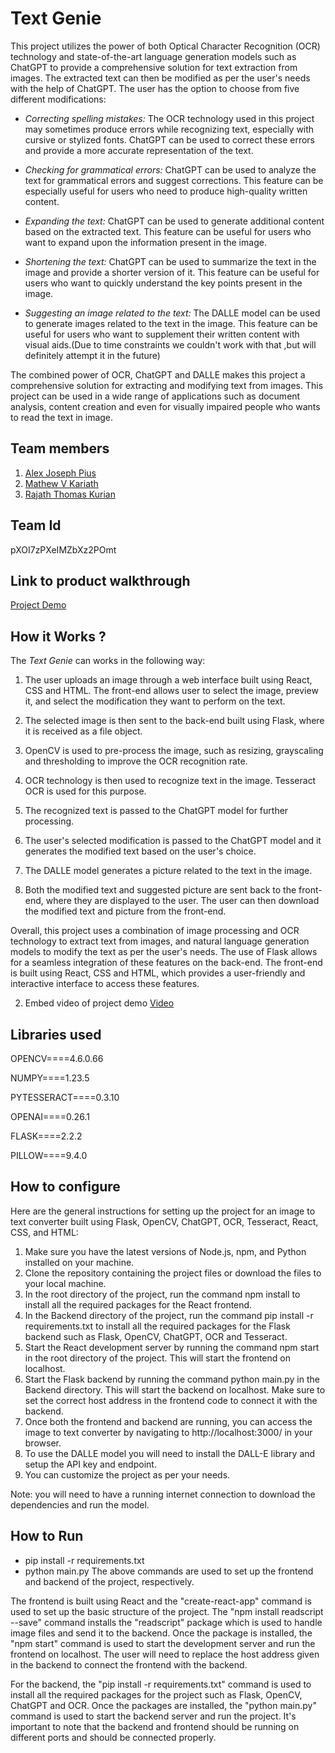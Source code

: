 Text Genie
============
This project utilizes the power of both Optical Character Recognition (OCR) technology and state-of-the-art language generation models such as ChatGPT to provide a comprehensive solution for text extraction from images. The extracted text can then be modified as per the user's needs with the help of ChatGPT. The user has the option to choose from five different modifications:

* *Correcting spelling mistakes:* The OCR technology used in this project may sometimes produce errors while recognizing text, especially with cursive or stylized fonts. ChatGPT can be used to correct these errors and provide a more accurate representation of the text.

* *Checking for grammatical errors:* ChatGPT can be used to analyze the text for grammatical errors and suggest corrections. This feature can be especially useful for users who need to produce high-quality written content.

* *Expanding the text:* ChatGPT can be used to generate additional content based on the extracted text. This feature can be useful for users who want to expand upon the information present in the image.

* *Shortening the text:* ChatGPT can be used to summarize the text in the image and provide a shorter version of it. This feature can be useful for users who want to quickly understand the key points present in the image.

* *Suggesting an image related to the text:* The DALLE model can be used to generate images related to the text in the image. This feature can be useful for users who want to supplement their written content with visual aids.(Due to time constraints we couldn't work with that ,but will definitely attempt it in the future)

The combined power of OCR, ChatGPT and DALLE makes this project a comprehensive solution for extracting and modifying text from images. This project can be used in a wide range of applications such as document analysis, content creation and even for visually impaired people who wants to read the text in image.





                                  
[](https://github.com/TH-Activities/saturday-hack-night-template#team-members)Team members
------------------------------------------------------------------------------------------

1.  [Alex Joseph Pius](https://github.com/AJP-003)
2.  [Mathew V Kariath](https://github.com/MVK2803)
3.  [Rajath Thomas Kurian](https://github.com/rajath-tk)

[](https://github.com/TH-Activities/saturday-hack-night-template#team-id)Team Id
--------------------------------------------------------------------------------
pXOI7zPXeIMZbXz2POmt

[](https://github.com/TH-Activities/saturday-hack-night-template#link-to-product-walkthrough)Link to product walkthrough
------------------------------------------------------------------------------------------------------------------------

[Project Demo](https://drive.google.com/file/d/1QD8VeJ5rTlDv1P48DbvU02qZH-kPccGV/view)

[](https://github.com/TH-Activities/saturday-hack-night-template#how-it-works-)How it Works ?
---------------------------------------------------------------------------------------------

The *Text Genie* can works in the following way:

1. The user uploads an image through a web interface built using React, CSS and HTML. The front-end allows user to select the image, preview it, and select the modification they want to perform on the text.

2. The selected image is then sent to the back-end built using Flask, where it is received as a file object.

3. OpenCV is used to pre-process the image, such as resizing, grayscaling and thresholding to improve the OCR recognition rate.

4. OCR technology is then used to recognize text in the image. Tesseract OCR is used for this purpose.

5. The recognized text is passed to the ChatGPT model for further processing.

6. The user's selected modification is passed to the ChatGPT model and it generates the modified text based on the user's choice.

7. The DALLE model generates a picture related to the text in the image.

8. Both the modified text and suggested picture are sent back to the front-end, where they are displayed to the user. The user can then download the modified text and picture from the front-end.

Overall, this project uses a combination of image processing and OCR technology to extract text from images, and natural language generation models to modify the text as per the user's needs. The use of Flask allows for a seamless integration of these features on the back-end. The front-end is built using React, CSS and HTML, which provides a user-friendly and interactive interface to access these features.

2.  Embed video of project demo
[Video](https://drive.google.com/file/d/1QD8VeJ5rTlDv1P48DbvU02qZH-kPccGV/view)

[](https://github.com/TH-Activities/saturday-hack-night-template#libraries-used)Libraries used
----------------------------------------------------------------------------------------------

OPENCV====4.6.0.66

NUMPY====1.23.5

PYTESSERACT====0.3.10

OPENAI====0.26.1

FLASK====2.2.2

PILLOW====9.4.0

[](https://github.com/TH-Activities/saturday-hack-night-template#how-to-configure)How to configure
--------------------------------------------------------------------------------------------------

Here are the general instructions for setting up the project for an image to text converter built using Flask, OpenCV, ChatGPT, OCR, Tesseract, React, CSS, and HTML:

1. Make sure you have the latest versions of Node.js, npm, and Python installed on your machine.
2. Clone the repository containing the project files or download the files to your local machine.
3. In the root directory of the project, run the command npm install to install all the required packages for the React frontend.
4. In the Backend directory of the project, run the command pip install -r requirements.txt to install all the required packages for the Flask backend such as Flask, OpenCV, ChatGPT, OCR and Tesseract.
5. Start the React development server by running the command npm start in the root directory of the project. This will start the frontend on localhost.
6. Start the Flask backend by running the command python main.py in the Backend directory. This will start the backend on localhost. Make sure to set the correct host address in the frontend code to connect it with the backend.
7. Once both the frontend and backend are running, you can access the image to text converter by navigating to http://localhost:3000/ in your browser.
8. To use the DALLE model you will need to install the DALL-E library and setup the API key and endpoint.
9. You can customize the project as per your needs.

Note: you will need to have a running internet connection to download the dependencies and run the model.

[](https://github.com/TH-Activities/saturday-hack-night-template#how-to-run)How to Run
--------------------------------------------------------------------------------------

* pip install -r requirements.txt
* python main.py
The above commands are used to set up the frontend and backend of the project, respectively.

The frontend is built using React and the "create-react-app" command is used to set up the basic structure of the project. The "npm install readscript --save" command installs the "readscript" package which is used to handle image files and send it to the backend. Once the package is installed, the "npm start" command is used to start the development server and run the frontend on localhost. The user will need to replace the host address given in the backend to connect the frontend with the backend.

For the backend, the "pip install -r requirements.txt" command is used to install all the required packages for the project such as Flask, OpenCV, ChatGPT and OCR. Once the packages are installed, the "python main.py" command is used to start the backend server and run the project.
It's important to note that the backend and frontend should be running on different ports and should be connected properly.
